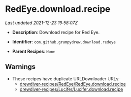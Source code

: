 # RedEye.download.recipe

_Last updated 2021-12-23 19:58:07Z_

- **Description**: Download recipe for Red Eye.

- **Identifier**: `com.github.grumpydrew.download.redeye`

- **Parent Recipes**: `None`

## Warnings

- These recipes have duplicate URLDownloader URLs:
    - [drewdiver-recipes/RedEye/RedEye.download.recipe](/autopkg-dupe-tracker/drewdiver-recipes/RedEye/RedEye.download.recipe)
    - [drewdiver-recipes/Lucifer/Lucifer.download.recipe](/autopkg-dupe-tracker/drewdiver-recipes/Lucifer/Lucifer.download.recipe)
